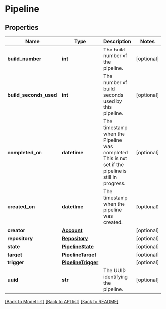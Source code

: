 # Pipeline

## Properties
Name | Type | Description | Notes
------------ | ------------- | ------------- | -------------
**build_number** | **int** | The build number of the pipeline. | [optional] 
**build_seconds_used** | **int** | The number of build seconds used by this pipeline. | [optional] 
**completed_on** | **datetime** | The timestamp when the Pipeline was completed. This is not set if the pipeline is still in progress. | [optional] 
**created_on** | **datetime** | The timestamp when the pipeline was created. | [optional] 
**creator** | [**Account**](Account.md) |  | [optional] 
**repository** | [**Repository**](Repository.md) |  | [optional] 
**state** | [**PipelineState**](PipelineState.md) |  | [optional] 
**target** | [**PipelineTarget**](PipelineTarget.md) |  | [optional] 
**trigger** | [**PipelineTrigger**](PipelineTrigger.md) |  | [optional] 
**uuid** | **str** | The UUID identifying the pipeline. | [optional] 

[[Back to Model list]](../README.md#documentation-for-models) [[Back to API list]](../README.md#documentation-for-api-endpoints) [[Back to README]](../README.md)


